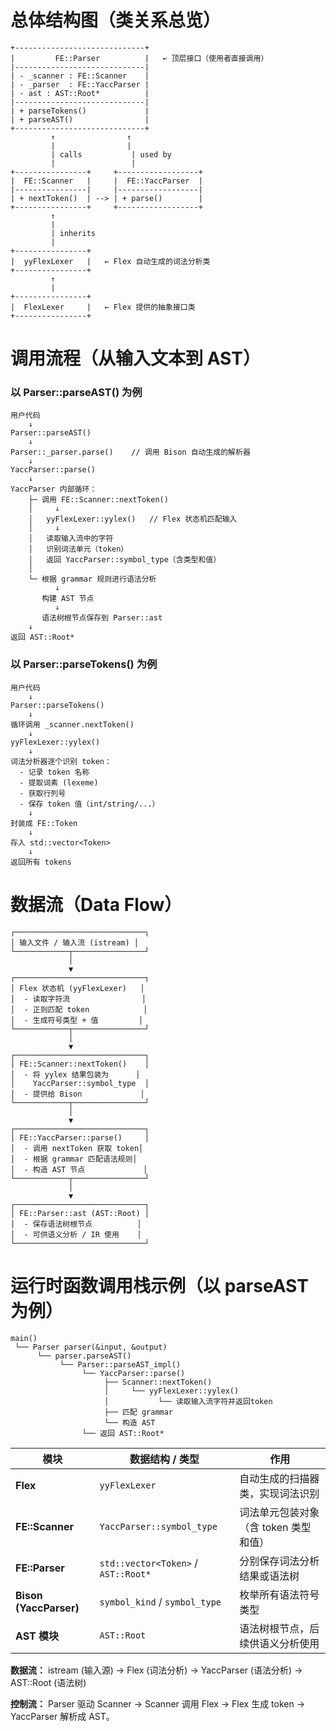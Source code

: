 # 总体结构图（类关系总览）
```
+-----------------------------+
|         FE::Parser          |   ← 顶层接口（使用者直接调用）
|-----------------------------|
| - _scanner : FE::Scanner    |
| - _parser  : FE::YaccParser |
| - ast : AST::Root*          |
|-----------------------------|
| + parseTokens()             |
| + parseAST()                |
+-----------------------------+
         ↑                ↑
         |                |
         | calls           | used by
         |                 |
+----------------+     +------------------+
|  FE::Scanner   |     |  FE::YaccParser  |
|----------------|     |------------------|
| + nextToken()  | --> | + parse()        |
+----------------+     +------------------+
         ↑
         |
         | inherits
         |
+----------------+
|  yyFlexLexer   |   ← Flex 自动生成的词法分析类
+----------------+
         ↑
         |
+----------------+
|  FlexLexer     |   ← Flex 提供的抽象接口类
+----------------+

```

# 调用流程（从输入文本到 AST）
### 以 Parser::parseAST() 为例
```
用户代码
    ↓
Parser::parseAST()
    ↓
Parser::_parser.parse()    // 调用 Bison 自动生成的解析器
    ↓
YaccParser::parse()
    ↓
YaccParser 内部循环：
    ├─ 调用 FE::Scanner::nextToken()
    │     ↓
    │   yyFlexLexer::yylex()   // Flex 状态机匹配输入
    │     ↓
    │   读取输入流中的字符
    │   识别词法单元（token）
    │   返回 YaccParser::symbol_type（含类型和值）
    │
    └─ 根据 grammar 规则进行语法分析
          ↓
       构建 AST 节点
          ↓
       语法树根节点保存到 Parser::ast
    ↓
返回 AST::Root*
```


### 以 Parser::parseTokens() 为例
```
用户代码
    ↓
Parser::parseTokens()
    ↓
循环调用 _scanner.nextToken()
    ↓
yyFlexLexer::yylex()
    ↓
词法分析器逐个识别 token：
  - 记录 token 名称
  - 提取词素 (lexeme)
  - 获取行列号
  - 保存 token 值（int/string/...）
    ↓
封装成 FE::Token
    ↓
存入 std::vector<Token>
    ↓
返回所有 tokens
```


# 数据流（Data Flow）
```
┌─────────────────────────────┐
│ 输入文件 / 输入流 (istream) │
└────────────┬────────────────┘
             │
             ▼
┌─────────────────────────────┐
│ Flex 状态机 (yyFlexLexer)   │
│  - 读取字符流                │
│  - 正则匹配 token            │
│  - 生成符号类型 + 值         │
└────────────┬────────────────┘
             │
             ▼
┌─────────────────────────────┐
│ FE::Scanner::nextToken()    │
│  - 将 yylex 结果包装为      │
│    YaccParser::symbol_type  │
│  - 提供给 Bison             │
└────────────┬────────────────┘
             │
             ▼
┌─────────────────────────────┐
│ FE::YaccParser::parse()     │
│  - 调用 nextToken 获取 token│
│  - 根据 grammar 匹配语法规则│
│  - 构造 AST 节点             │
└────────────┬────────────────┘
             │
             ▼
┌─────────────────────────────┐
│ FE::Parser::ast (AST::Root) │
│  - 保存语法树根节点          │
│  - 可供语义分析 / IR 使用    │
└─────────────────────────────┘
```

# 运行时函数调用栈示例（以 parseAST 为例）
```
main()
 └── Parser parser(&input, &output)
      └── parser.parseAST()
           └── Parser::parseAST_impl()
                └── YaccParser::parse()
                     ├── Scanner::nextToken()
                     │     └── yyFlexLexer::yylex()
                     │           └── 读取输入流字符并返回token
                     ├── 匹配 grammar
                     └── 构造 AST
                └── 返回 AST::Root*

```

| 模块                     | 数据结构 / 类型                           | 作用                     |
| ---------------------- | ----------------------------------- | ---------------------- |
| **Flex**               | `yyFlexLexer`                       | 自动生成的扫描器类，实现词法识别       |
| **FE::Scanner**        | `YaccParser::symbol_type`           | 词法单元包装对象（含 token 类型和值） |
| **FE::Parser**         | `std::vector<Token>` / `AST::Root*` | 分别保存词法分析结果或语法树         |
| **Bison (YaccParser)** | `symbol_kind` / `symbol_type`       | 枚举所有语法符号类型             |
| **AST 模块**             | `AST::Root`                         | 语法树根节点，后续供语义分析使用       |


**数据流：**
istream (输入源) → Flex (词法分析) → YaccParser (语法分析) → AST::Root (语法树)

**控制流：**
Parser 驱动 Scanner → Scanner 调用 Flex → Flex 生成 token → YaccParser 解析成 AST。